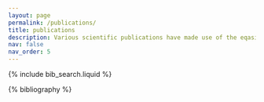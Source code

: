 ```yaml
---
layout: page
permalink: /publications/
title: publications
description: Various scientific publications have made use of the eqasim framework.
nav: false
nav_order: 5
---
```


<!-- _pages/publications.md -->

<!-- Bibsearch Feature -->

{% include bib_search.liquid %}

<div class="publications">

{% bibliography %}

</div>
